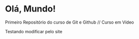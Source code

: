 # Olá, Mundo!
 Primeiro Repositório do curso de Git e Github // Curso em Vídeo

Testando modificar pelo site
